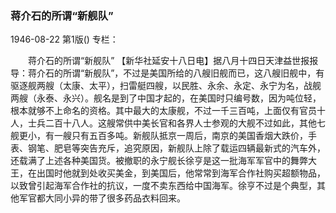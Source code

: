 ### 蒋介石的所谓“新舰队”

1946-08-22
第1版()
专栏：

　　蒋介石的所谓“新舰队”
    【新华社延安十八日电】据八月十四日天津益世报报导：蒋介石的所谓“新舰队”，不过是美国所给的八艘旧舰而已，这八艘旧舰中，有驱逐舰两艘（太康、太平），扫雷艇四艘，以民胜、永余、永定、永宁为名，战舰两艘（永泰、永兴）。舰名是到了中国才起的，在美国时只编号数，因为吨位轻，根本就够不上命名的资格。其中最大的太康舰，不过一千三百吨，上面仅有官员十人，士兵二百十八人。这艘常供中美长官和各界人士参观的大舰不过如此，其他七舰更小，有一艘只有五百多吨。新舰队抵京一周后，南京的美国香烟大跌价，手表、钢笔、肥皂等突告充斥，追究原因，新舰队上除了载运四辆最新式的汽车外，还载满了上述各种美国货。被撤职的永宁舰长徐亨是这一批海军军官中的舞弊大王，在出国时他就到处收买美金，到美国后，他常常到海军合作社购买超额物品，以致曾引起海军合作社的抗议，一度不卖东西给中国海军。徐亨不过是个典型，其他军官都大同小异的带了很多药品衣料回来。
